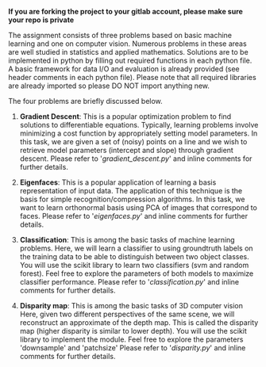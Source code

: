 **If you are forking the project to your gitlab account, please make sure your repo is private**

The assignment consists of three problems based on basic machine learning and one on computer vision. 
Numerous problems in these areas are well studied in statistics and applied mathematics. 
Solutions are to be implemented in python by filling out required functions in each python file. 
A basic framework for data I/O and evaluation is already provided (see header comments in each python file).
Please note that all required libraries are already imported so please DO NOT import anything new.

The four problems are briefly discussed below. 

1. **Gradient Descent**: This is a popular optimization problem to find solutions to differentiable equations.
Typically, learning problems involve minimizing a cost function by appropriately setting model parameters. 
In this task, we are given a set of (noisy) points on a line and we wish to retrieve model parameters (intercept and slope) through gradient descent.
Please refer to '*gradient_descent.py*' and inline comments for further details. 

2. **Eigenfaces**: This is a popular application of learning a basis representation of input data. 
The application of this technique is the basis for simple recognition/compression algorithms. 
In this task, we want to learn orthonormal basis using PCA of images that correspond to faces.
Please refer to '*eigenfaces.py*' and inline comments for further details. 

3. **Classification**: This is among the basic tasks of machine learning problems. 
Here, we will learn a classifier to using groundtruth labels on the training data to be able to distinguish between two object classes.
You will use the scikit library to learn two classifiers (svm and random forest).
Feel free to explore the parameters of both models to maximize classifier performance. 
Please refer to '*classification.py*' and inline comments for further details. 

4. **Disparity map**: This is among the basic tasks of 3D computer vision
Here, given two different perspectives of the same scene, we will reconstruct an approximate of the depth map.
This is called the disparity map (higher disparity is similar to lower depth).
You will use the scikit library to implement the module. Feel free to explore the parameters 'downsample' and 'patchsize'
Please refer to '*disparity.py*' and inline comments for further details.

